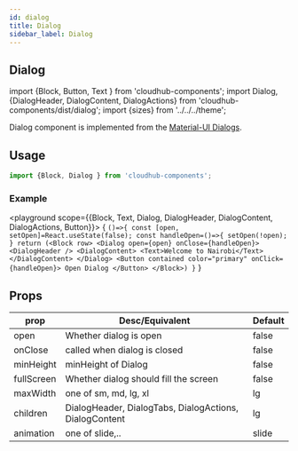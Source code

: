 ```yaml
---
id: dialog
title: Dialog
sidebar_label: Dialog
---
```


## Dialog


import {Block, Button, Text } from 'cloudhub-components';
import Dialog, {DialogHeader, DialogContent, DialogActions} from 'cloudhub-components/dist/dialog';
import {sizes} from '../../../theme';

Dialog component is implemented from the [Material-UI Dialogs](https://material-ui.com/components/buttons/).

## Usage

```js
import {Block, Dialog } from 'cloudhub-components';
```
### Example

<playground scope={{Block, Text, Dialog, DialogHeader, DialogContent, DialogActions, Button}}>
{
`()=>{
    const [open, setOpen]=React.useState(false);
    const handleOpen=()=>{
        setOpen(!open);
    }
    return (<Block row>
        <Dialog open={open} onClose={handleOpen}>
            <DialogHeader />
            <DialogContent>
                <Text>Welcome to Nairobi</Text>
            </DialogContent>
        </Dialog>
        <Button contained color="primary" onClick={handleOpen}>
            Open Dialog
        </Button>
    </Block>)
}`
}
</playground>



## Props



<Block>
    <table>
        <thead>
            <tr><th>prop</th><th>Desc/Equivalent</th><th>Default</th></tr>
        </thead>
        <tbody>
            <tr><td>open</td><td>Whether dialog is open</td><td>false</td></tr>
            <tr><td>onClose</td><td>called when dialog is closed</td><td>false</td></tr>
            <tr><td>minHeight</td><td>minHeight of Dialog</td><td>false</td></tr>
            <tr><td>fullScreen</td><td>Whether dialog should fill the screen</td><td>false</td></tr>
            <tr><td>maxWidth</td><td>one of sm, md, lg, xl</td><td>lg</td></tr>
            <tr><td>children</td><td>DialogHeader, DialogTabs, DialogActions, DialogContent</td><td>lg</td></tr>
            <tr><td>animation</td><td>one of slide,..</td><td>slide</td></tr>
        </tbody>
    </table>
</Block>
